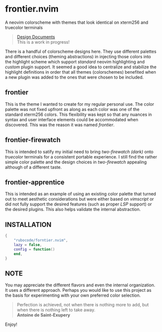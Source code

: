 # frontier.nvim
A neovim colorscheme with themes that look identical on xterm256 and truecolor terminals

> [Design Documents](doc/design/README.md)  
> This is a work in progress!

There is a handful of colorscheme designs here.  They use different palettes
and different choices (theming abstractions) in injecting those colors into
the highlight scheme which support _standard_ neovim highlighting and _custom_
plugin support.  It seemed a good idea to centralize and stabilize the highlight
definitions in order that all themes (colorschemes) benefited when a new plugin
was added to the ones that were chosen to be included.

## frontier
This is the theme I wanted to create for my regular personal use.
The color palette was not fixed upfront as along as each color was
one of the standard xterm256 colors.  This flexibility was kept so that
any nuances in syntax and user interface elements could be accommodated
when discovered.  This was the reason it was named _frontier_.

## frontier-firewatch
This is intended to satify my initial need to bring _two-firewatch (dark)_
onto _truecolor_ terminals for a consistent portable experience.
I still find the rather simple color palette and the design choices
in _two-firewatch_ appealing although of a different taste.

## frontier-apprentice
This is intended as an example of using an existing color palette that turned
out to meet aesthetic considerations but were either based on _vimscript_ or
did not fully support the desired features (such as proper _LSP_ support) or
the desired plugins.  This also helps validate the internal abstraction.

## INSTALLATION
```lua
{
    "rubocode/forntier.nvim",
    lazy = false,
    config = function()
    end,
}
```

## NOTE

You may appreciate the different flavors and even the internal organization.
It uses a different approach.
Perhaps you would like to use this project as the basis for experimenting
with your own preferred color selection.

> Perfection is achieved, not when there is nothing more to add,
> but when there is nothing left to take away.  
> **Antoine de Saint-Exupery**

Enjoy!
